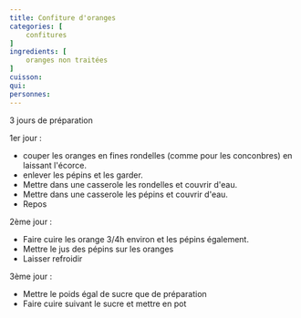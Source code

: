 ```yaml
---
title: Confiture d'oranges
categories: [
    confitures
]
ingredients: [
    oranges non traitées
]
cuisson: 
qui: 
personnes: 
---
```


3 jours de préparation

1er jour : 
* couper les oranges en fines rondelles (comme pour les conconbres) en laissant l'écorce.
* enlever les pépins et les garder.
* Mettre dans une casserole les rondelles et couvrir d'eau.
* Mettre dans une casserole les pépins et couvrir d'eau.
* Repos

2ème jour :
* Faire cuire les orange 3/4h environ et les pépins également.
* Mettre le jus des pépins sur les oranges
* Laisser refroidir

3ème jour :
* Mettre le poids égal de sucre que de préparation
* Faire cuire suivant le sucre et mettre en pot